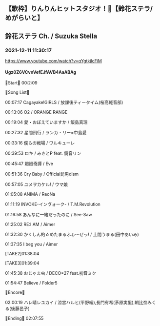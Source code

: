 ## 【歌枠】りんりんヒットスタジオ！🔔【鈴花ステラ/めがらいと】
## 鈴花ステラ Ch. / Suzuka Stella
### 2021-12-11 11:30:17
https://www.youtube.com/watch?v=qYgtkjlcFiM
#### Ugz0Z6VCvnVefEJfAVB4AaABAg
🔔Start🔔 00:2:09



🔔Song List🔔

00:07:17 Cagayake!GIRLS / 放課後ティータイム(桜高軽音部)

00:13:06 O2 / ORANGE RANGE

00:19:04 愛・おぼえていますか / 飯島真理

00:27:32 星間飛行 / ランカ・リー=中島愛

00:33:16 僕らの戦場 / ワルキューレ

00:39:53 ロキ / みきとP feat. 鏡音リン

00:45:47 廻廻奇譚 / Eve

00:51:36 Cry Baby / Official髭男dism

00:57:05 ユメヲカケル! / ウマ娘

01:05:08 ANIMA / ReoNa

01:11:19 INVOKE-インヴォーク- / T.M.Revolution

01:16:58 あんなに一緒だったのに / See-Saw

01:25:02 RE:I AM / Aimer

01:32:30 かくしん的☆めたまるふぉ〜ぜっ! / 土間うまる(田中あいみ)

01:37:35 I beg you / Aimer

[TAKE2]01:38:04

[TAKE3]01:39:04

01:45:38 おじゃま虫 / DECO*27 feat.初音ミク

01:54:47 Believe / Folder5



🔔Encore🔔

02:00:19 ハレ晴レユカイ / 涼宮ハルヒ(平野綾),長門有希(茅原実里),朝比奈みくる(後藤邑子)



🔔Ending🔔 02:07:55

